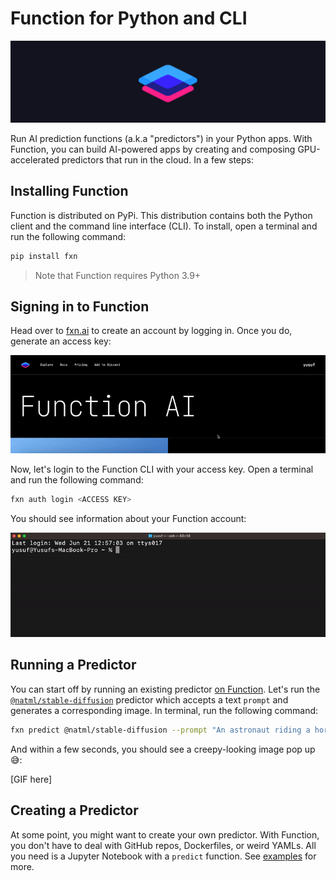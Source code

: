 # Function for Python and CLI

![function logo](https://raw.githubusercontent.com/fxnai/.github/main/logo_wide.png)

Run AI prediction functions (a.k.a "predictors") in your Python apps. With Function, you can build AI-powered apps by creating and composing GPU-accelerated predictors that run in the cloud. In a few steps:

## Installing Function
Function is distributed on PyPi. This distribution contains both the Python client and the command line interface (CLI). To install, open a terminal and run the following command:
```sh
pip install fxn
```

> Note that Function requires Python 3.9+

## Signing in to Function
Head over to [fxn.ai](https://fxn.ai) to create an account by logging in. Once you do, generate an access key:

![generate access key](https://raw.githubusercontent.com/fxnai/.github/main/access_key.gif)

Now, let's login to the Function CLI with your access key. Open a terminal and run the following command:
```sh
fxn auth login <ACCESS KEY>
```

You should see information about your Function account:

![login to CLI](https://raw.githubusercontent.com/fxnai/.github/main/auth_login.gif)

## Running a Predictor
You can start off by running an existing predictor [on Function](https://fxn.ai/explore). Let's run the [`@natml/stable-diffusion`](https://fxn.ai/@natml/stable-diffusion) predictor which accepts a text `prompt` and generates a corresponding image. In terminal, run the following command:

```sh
fxn predict @natml/stable-diffusion --prompt "An astronaut riding a horse on the moon"
```

And within a few seconds, you should see a creepy-looking image pop up 😅:

[GIF here]

## Creating a Predictor
At some point, you might want to create your own predictor. With Function, you don't have to deal with GitHub repos, Dockerfiles, or weird YAMLs. All you need is a Jupyter Notebook with a `predict` function. See [examples](examples/) for more.